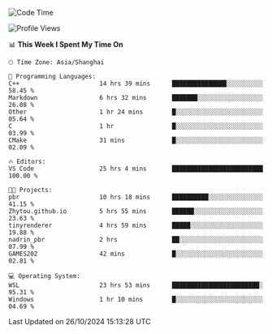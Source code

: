 <!--START_SECTION:waka-->
![Code Time](http://img.shields.io/badge/Code%20Time-2%2C077%20hrs%2059%20mins-blue)

![Profile Views](http://img.shields.io/badge/Profile%20Views-0-blue)

📊 **This Week I Spent My Time On** 

```text
🕑︎ Time Zone: Asia/Shanghai

💬 Programming Languages: 
C++                      14 hrs 39 mins      ███████████████░░░░░░░░░░   58.45 % 
Markdown                 6 hrs 32 mins       ███████░░░░░░░░░░░░░░░░░░   26.08 % 
Other                    1 hr 24 mins        █░░░░░░░░░░░░░░░░░░░░░░░░   05.64 % 
C                        1 hr                █░░░░░░░░░░░░░░░░░░░░░░░░   03.99 % 
CMake                    31 mins             █░░░░░░░░░░░░░░░░░░░░░░░░   02.09 % 

🔥 Editors: 
VS Code                  25 hrs 4 mins       █████████████████████████   100.00 % 

🐱‍💻 Projects: 
pbr                      10 hrs 18 mins      ██████████░░░░░░░░░░░░░░░   41.15 % 
Zhytou.github.io         5 hrs 55 mins       ██████░░░░░░░░░░░░░░░░░░░   23.63 % 
tinyrenderer             4 hrs 59 mins       █████░░░░░░░░░░░░░░░░░░░░   19.88 % 
nadrin_pbr               2 hrs               ██░░░░░░░░░░░░░░░░░░░░░░░   07.99 % 
GAMES202                 42 mins             █░░░░░░░░░░░░░░░░░░░░░░░░   02.81 % 

💻 Operating System: 
WSL                      23 hrs 53 mins      ████████████████████████░   95.31 % 
Windows                  1 hr 10 mins        █░░░░░░░░░░░░░░░░░░░░░░░░   04.69 % 
```


 Last Updated on 26/10/2024 15:13:28 UTC
<!--END_SECTION:waka-->